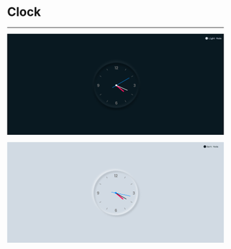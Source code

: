 # Clock

---

![Dark Mode](https://github.com/JayantGoel001/Clock/blob/master/screenshots/ss1.png)

![Light Mode](https://github.com/JayantGoel001/Clock/blob/master/screenshots/ss2.png)
